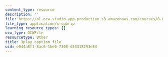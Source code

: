 ```yaml
---
content_type: resource
description: ''
file: https://ol-ocw-studio-app-production.s3.amazonaws.com/courses/8-01sc-classical-mechanics-fall-2016/e044a8f18ac61be07308d53318293e54_1AJbVRQTZlA.srt
file_type: application/x-subrip
learning_resource_types: []
ocw_type: OCWFile
resourcetype: Other
title: 3play caption file
uid: e044a8f1-8ac6-1be0-7308-d53318293e54
---
```

